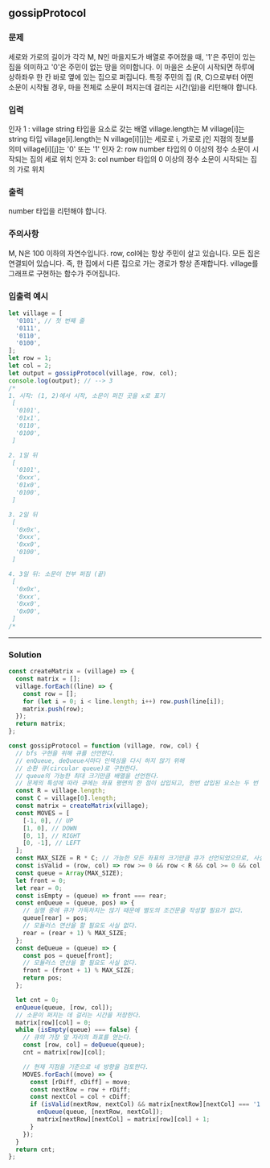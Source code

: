 ## gossipProtocol
### 문제
세로와 가로의 길이가 각각 M, N인 마을지도가 배열로 주어졌을 때, '1'은 주민이 있는 집을 의미하고 '0'은 주민이 없는 땅을 의미합니다. 이 마을은 소문이 시작되면 하루에 상하좌우 한 칸 바로 옆에 있는 집으로 퍼집니다. 특정 주민의 집 (R, C)으로부터 어떤 소문이 시작될 경우, 마을 전체로 소문이 퍼지는데 걸리는 시간(일)을 리턴해야 합니다.

### 입력
인자 1 : village
string 타입을 요소로 갖는 배열
village.length는 M
village[i]는 string 타입
village[i].length는 N
village[i][j]는 세로로 i, 가로로 j인 지점의 정보를 의미
village[i][j]는 '0' 또는 '1'
인자 2: row
number 타입의 0 이상의 정수
소문이 시작되는 집의 세로 위치
인자 3: col
number 타입의 0 이상의 정수
소문이 시작되는 집의 가로 위치
### 출력
number 타입을 리턴해야 합니다.
### 주의사항
M, N은 100 이하의 자연수입니다.
row, col에는 항상 주민이 살고 있습니다.
모든 집은 연결되어 있습니다. 즉, 한 집에서 다른 집으로 가는 경로가 항상 존재합니다.
village를 그래프로 구현하는 함수가 주어집니다.
### 입출력 예시
```js
let village = [
  '0101', // 첫 번째 줄
  '0111',
  '0110',
  '0100',
];
let row = 1;
let col = 2;
let output = gossipProtocol(village, row, col);
console.log(output); // --> 3
/*
1. 시작: (1, 2)에서 시작, 소문이 퍼진 곳을 x로 표기
 [
  '0101',
  '01x1',
  '0110',
  '0100',
 ]

2. 1일 뒤
 [
  '0101',
  '0xxx',
  '01x0',
  '0100',
 ]

3. 2일 뒤
 [
  '0x0x',
  '0xxx',
  '0xx0',
  '0100',
 ]

4. 3일 뒤: 소문이 전부 퍼짐 (끝)
 [
  '0x0x',
  '0xxx',
  '0xx0',
  '0x00',
 ]
/*
```

- - - 
### Solution
```js
const createMatrix = (village) => {
  const matrix = [];
  village.forEach((line) => {
    const row = [];
    for (let i = 0; i < line.length; i++) row.push(line[i]);
    matrix.push(row);
  });
  return matrix;
};

const gossipProtocol = function (village, row, col) {
  // bfs 구현을 위해 큐를 선언한다.
  // enQueue, deQueue시마다 인덱싱을 다시 하지 않기 위해
  // 순환 큐(circular queue)로 구현한다.
  // queue의 가능한 최대 크기만큼 배열을 선언한다.
  // 문제의 특성에 따라 큐에는 좌표 평면의 한 점이 삽입되고, 한번 삽입된 요소는 두 번 다시 삽입되지 않는다.
  const R = village.length;
  const C = village[0].length;
  const matrix = createMatrix(village);
  const MOVES = [
    [-1, 0], // UP
    [1, 0], // DOWN
    [0, 1], // RIGHT
    [0, -1], // LEFT
  ];
  const MAX_SIZE = R * C; // 가능한 모든 좌표의 크기만큼 큐가 선언되었으므로, 사실 순환큐일 필요는 없다.
  const isValid = (row, col) => row >= 0 && row < R && col >= 0 && col < C;
  const queue = Array(MAX_SIZE);
  let front = 0;
  let rear = 0;
  const isEmpty = (queue) => front === rear;
  const enQueue = (queue, pos) => {
    // 실행 중에 큐가 가득차지는 않기 때문에 별도의 조건문을 작성할 필요가 없다.
    queue[rear] = pos;
    // 모듈러스 연산을 할 필요도 사실 없다.
    rear = (rear + 1) % MAX_SIZE;
  };
  const deQueue = (queue) => {
    const pos = queue[front];
    // 모듈러스 연산을 할 필요도 사실 없다.
    front = (front + 1) % MAX_SIZE;
    return pos;
  };

  let cnt = 0;
  enQueue(queue, [row, col]);
  // 소문이 퍼지는 데 걸리는 시간을 저장한다.
  matrix[row][col] = 0;
  while (isEmpty(queue) === false) {
    // 큐의 가장 앞 자리의 좌표를 얻는다.
    const [row, col] = deQueue(queue);
    cnt = matrix[row][col];

    // 현재 지점을 기준으로 네 방향을 검토한다.
    MOVES.forEach((move) => {
      const [rDiff, cDiff] = move;
      const nextRow = row + rDiff;
      const nextCol = col + cDiff;
      if (isValid(nextRow, nextCol) && matrix[nextRow][nextCol] === '1') {
        enQueue(queue, [nextRow, nextCol]);
        matrix[nextRow][nextCol] = matrix[row][col] + 1;
      }
    });
  }
  return cnt;
};
```
